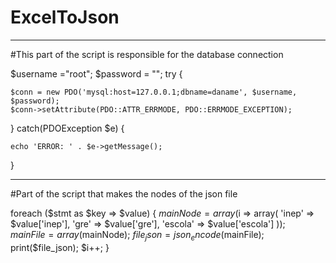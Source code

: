 # ExcelToJson
_____________________________________________________________________
#This part of the script is responsible for the database connection

$username ="root";
$password = "";
try {

  	$conn = new PDO('mysql:host=127.0.0.1;dbname=daname', $username, $password);
  	$conn->setAttribute(PDO::ATTR_ERRMODE, PDO::ERRMODE_EXCEPTION);

} catch(PDOException $e) {

    echo 'ERROR: ' . $e->getMessage();

}
______________________________________________________________________
#Part of the script that makes the nodes of the json file

foreach ($stmt as $key => $value) {
	$mainNode = array($i => array(
		'inep' 			 => 		$value['inep'], 
		'gre'			 => 		$value['gre'], 
		'escola' 		 => 		$value['escola']
	));
	$mainFile = array($mainNode);
	$file_json = json_encode($mainFile);
	print($file_json);
	$i++;
 }
